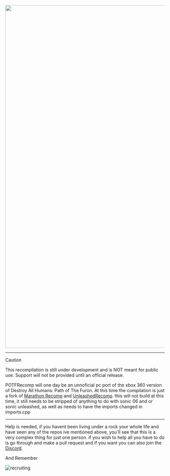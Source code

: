 <p align="center">
<img width="1920" height="1080" alt="Project_Logo" src="https://github.com/user-attachments/assets/46a6c686-18f8-4fe6-8720-59291a85ae2a" />
</p>

---

> [!CAUTION]
> This recompilation is still under development and is NOT meant for public use. Support will not be provided until an official release.
>
> 
> POTFRecomp will one day be an unnoficial pc port of the xbox 360 version of Destroy All Humans: Path of The Furon. At this time the compilation is just a fork of <a href = "https://github.com/sonicnext-dev/MarathonRecomp">Marathon Recomp</a> and <a href = "https://github.com/hedge-dev/UnleashedRecomp">UnleashedRecomp</a>. this will not build at this time, it still needs to be stripped of anything to do with sonic 06 and or sonic unleashed, as well as needs to have the imports changed in imports.cpp

---


Help is needed, if you havent been living under a rock your whole life and have seen any of the repos ive mentioned above, you'll see that this is a very complex thing for just one person. if you wish to help all you have to do is go through and make a pull request and if you want you can also join the <a href = "https://discord.gg/nbuvKwChXK">Discord</a>.

And Remember

![recruiting](https://github.com/user-attachments/assets/7ce18743-5d0d-43fa-9efb-3e4421ec5365)
